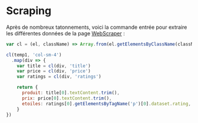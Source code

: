 # Scraping

Après de nombreux tatonnements, voici la commande entrée pour extraire les différentes données de la page [WebScraper](https://www.webscraper.io/test-sites/e-commerce/allinone/computers/laptops) : 

```js
var cl = (el, className) => Array.from(el.getElementsByClassName(className))

cl(temp1, 'col-sm-4')
  .map(div => {
    var title = cl(div, 'title')
    var price = cl(div, 'price')
    var ratings = cl(div, 'ratings')

    return {
      produit: title[0].textContent.trim(),
      prix: price[0].textContent.trim(),
      etoiles: ratings[0].getElementsByTagName('p')[0].dataset.rating,
    }
})
```